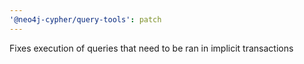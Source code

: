 ```yaml
---
'@neo4j-cypher/query-tools': patch
---
```


Fixes execution of queries that need to be ran in implicit transactions
